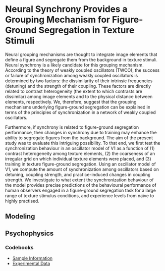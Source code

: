 # Neural Synchrony Provides a Grouping Mechanism for Figure-Ground Segregation in Texture Stimuli

Neural grouping mechanisms are thought to integrate image elements that define
a figure and segregate them from the background in texture stimuli.  Neural synchrony is a likely candidate for this grouping mechanism. According to the theory of weakly coupled oscillators (TWCO), the success or failure of synchronization among weakly coupled oscillators is determined by two factors: the dissimilarity of their intrinsic frequencies (detuning) and the strength of their coupling. These factors are directly related to contrast heterogeneity (the extent to which contrasts are dissimilar) among image elements and to the physical distance between elements, respectively. We, therefore, suggest that the grouping mechanisms underlying figure-ground segregation can be explained in terms of the principles of synchronization in a network of weakly coupled oscillators. 

Furthermore, if synchrony is related to figure-ground segregation performance, then changes in synchrony due to training may enhance the ability to segregate figures from the background. The aim of the present study was to evaluate this intriguing possibility. To that end, we first test the synchronization behaviour in an oscillator model of V1 as a function of (1) contrast heterogeneity among texture elements, (2) the coarseness of an irregular grid on which individual texture elements were placed, and (3) training in texture figure-ground segregation. Using an oscillator model of V1, we compute the
amount of synchronization among oscillators based on detuning, coupling
strength, and practice-induced changes in coupling strength. We investigate to
what extent the synchronization behaviour of the model provides precise
predictions of the behavioural performance of human observers engaged in a
figure-ground segregation task for a large range of texture stimulus conditions,
and experience levels from naïve to highly practised.

## Modeling

## Psychophysics
### Codebooks
* [Sample Information](https://github.com/ccnmaastricht/NeuralSynchrony-FigureGround/wiki/Codebook-Sample-Info)
* [Experimental Data](https://github.com/ccnmaastricht/NeuralSynchrony-FigureGround/wiki/Codebook-Experimental-Data)




